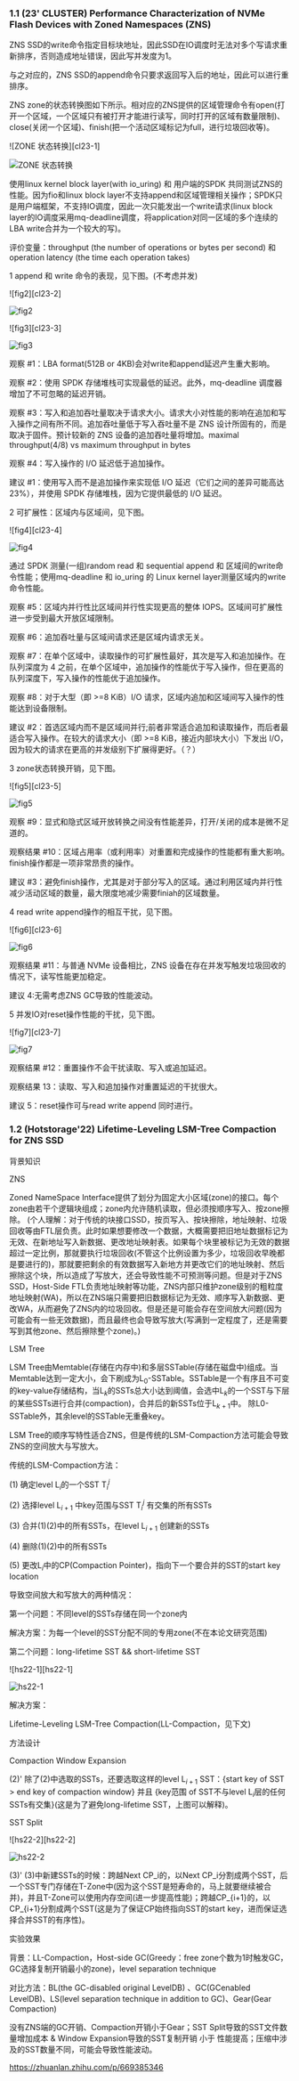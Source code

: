 

### 1.1 (23' CLUSTER) Performance Characterization of NVMe Flash Devices with Zoned Namespaces (ZNS)

ZNS SSD的write命令指定目标块地址，因此SSD在IO调度时无法对多个写请求重新排序，否则造成地址错误，因此写并发度为1。

与之对应的，ZNS SSD的append命令只要求返回写入后的地址，因此可以进行重排序。

ZNS zone的状态转换图如下所示。相对应的ZNS提供的区域管理命令有open(打开一个区域，一个区域只有被打开才能进行读写，同时打开的区域有数量限制)、close(关闭一个区域)、finish(把一个活动区域标记为full，进行垃圾回收等)。

![ZONE 状态转换][cl23-1]

![ZONE 状态转换](https://github.com/ljwhust/pictures/blob/main/ZNS/CLUSTER%2023'/ZNS%20zone%E7%8A%B6%E6%80%81%E8%BD%AC%E6%8D%A2.jpg)

使用linux kernel block layer(with io_uring) 和 用户端的SPDK 共同测试ZNS的性能。因为fio和linux block layer不支持append和区域管理相关操作；SPDK只是用户端框架，不支持IO调度，因此一次只能发出一个write请求(linux block layer的IO调度采用mq-deadline调度，将application对同一区域的多个连续的LBA write合并为一个较大的写)。

评价变量：throughput (the number of operations or bytes per second) 和 operation latency (the time each operation takes)

1  append 和 write 命令的表现，见下图。(不考虑并发)

![fig2][cl23-2]

![fig2](https://github.com/ljwhust/pictures/blob/main/ZNS/CLUSTER%2023'/fig2.jpg)

![fig3][cl23-3]

![fig3](https://github.com/ljwhust/pictures/blob/main/ZNS/CLUSTER%2023'/fig3.jpg)

观察 #1：LBA format(512B or 4KB)会对write和append延迟产生重大影响。

观察 #2：使用 SPDK 存储堆栈可实现最低的延迟。此外，mq-deadline 调度器增加了不可忽略的延迟开销。

观察 #3：写入和追加吞吐量取决于请求大小。请求大小对性能的影响在追加和写入操作之间有所不同。追加吞吐量低于写入吞吐量不是 ZNS 设计所固有的，而是取决于固件。预计较新的 ZNS 设备的追加吞吐量将增加。maximal throughput(4/8) vs maximum throughput in bytes

观察 #4：写入操作的 I/O 延迟低于追加操作。

建议 #1：使用写入而不是追加操作来实现低 I/O 延迟（它们之间的差异可能高达 23%），并使用 SPDK 存储堆栈，因为它提供最低的 I/O 延迟。

2  可扩展性：区域内与区域间，见下图。

![fig4][cl23-4]

![fig4](https://github.com/ljwhust/pictures/blob/main/ZNS/CLUSTER%2023'/fig4.jpg)

通过 SPDK 测量(一组)random read 和 sequential append 和 区域间的write命令性能；使用mq-deadline 和 io_uring 的 Linux kernel layer测量区域内的write命令性能。

观察 #5：区域内并行性比区域间并行性实现更高的整体 IOPS。区域间可扩展性进一步受到最大开放区域限制。

观察 #6：追加吞吐量与区域间请求还是区域内请求无关。

观察 #7：在单个区域中，读取操作的可扩展性最好，其次是写入和追加操作。在队列深度为 4 之前，在单个区域中，追加操作的性能优于写入操作，但在更高的队列深度下，写入操作的性能优于追加操作。

观察 #8：对于大型（即 >=8 KiB）I/O 请求，区域内追加和区域间写入操作的性能达到设备限制。

建议 #2：首选区域内而不是区域间并行;前者非常适合追加和读取操作，而后者最适合写入操作。在较大的请求大小（即 >=8 KiB，接近内部块大小）下发出 I/O，因为较大的请求在更高的并发级别下扩展得更好。（？）

3 zone状态转换开销，见下图。

![fig5][cl23-5]

![fig5](https://github.com/ljwhust/pictures/blob/main/ZNS/CLUSTER%2023'/fig5.jpg)

观察 #9：显式和隐式区域开放转换之间没有性能差异，打开/关闭的成本是微不足道的。

观察结果 #10：区域占用率（或利用率）对重置和完成操作的性能都有重大影响。finish操作都是一项非常昂贵的操作。

建议 #3：避免finish操作，尤其是对于部分写入的区域。通过利用区域内并行性减少活动区域的数量，最大限度地减少需要finiah的区域数量。

4 read write append操作的相互干扰，见下图。

![fig6][cl23-6]

![fig6](https://github.com/ljwhust/pictures/blob/main/ZNS/CLUSTER%2023'/fig6.jpg)

观察结果 #11：与普通 NVMe 设备相比，ZNS 设备在存在并发写触发垃圾回收的情况下，读写性能更加稳定。

建议 4:无需考虑ZNS GC导致的性能波动。

5 并发IO对reset操作性能的干扰，见下图。

![fig7][cl23-7]

![fig7](https://github.com/ljwhust/pictures/blob/main/ZNS/CLUSTER%2023'/fig7.jpg)

观察结果 #12：重置操作不会干扰读取、写入或追加延迟。

观察结果 13：读取、写入和追加操作对重置延迟的干扰很大。

建议 5：reset操作可与read write append 同时进行。


### 1.2 (Hotstorage'22) Lifetime-Leveling LSM-Tree Compaction for ZNS SSD

背景知识

ZNS

Zoned NameSpace Interface提供了划分为固定大小区域(zone)的接口。每个zone由若干个逻辑块组成；zone内允许随机读取，但必须按顺序写入、按zone擦除。
(个人理解：对于传统的块接口SSD，按页写入、按块擦除，地址映射、垃圾回收等由FTL层负责。此时如果想要修改一个数据，大概需要把旧地址数据标记为无效、在新地址写入新数据、更改地址映射表。如果每个块里被标记为无效的数据超过一定比例，那就要执行垃圾回收(不管这个比例设置为多少，垃圾回收早晚都是要进行的)，那就要把剩余的有效数据写入新地方并更改它们的地址映射、然后擦除这个块，所以造成了写放大，还会导致性能不可预测等问题。但是对于ZNS SSD，Host-Side FTL负责地址映射等功能，ZNS内部只维护zone级别的粗粒度地址映射(WA)，所以在ZNS端只需要把旧数据标记为无效、顺序写入新数据、更改WA，从而避免了ZNS内的垃圾回收。但是还是可能会存在空间放大问题(因为可能会有一些无效数据)，而且最终也会导致写放大(写满到一定程度了，还是需要写到其他zone、然后擦除整个zone)。)

LSM Tree

LSM Tree由Memtable(存储在内存中)和多层SSTable(存储在磁盘中)组成。当Memtable达到一定大小，会下刷成为L$_0$-SSTable。SSTable是一个有序且不可变的key-value存储结构，当L$_k$的SSTs总大小达到阈值，会选中L$_k$的一个SST与下层的某些SSTs进行合并(compaction)，合并后的新SSTs位于L$_{k+1}$中。
除L0-SSTable外，其余level的SSTable无重叠key。

LSM Tree的顺序写特性适合ZNS，但是传统的LSM-Compaction方法可能会导致ZNS的空间放大与写放大。

传统的LSM-Compaction方法：

(1) 确定level L$_i$的一个SST T$_i^j$

(2) 选择level L$_{i+1}$ 中key范围与SST T$_i^j$ 有交集的所有SSTs

(3) 合并(1)(2)中的所有SSTs，在level L$_{i+1}$ 创建新的SSTs

(4) 删除(1)(2)中的所有SSTs

(5) 更改L$_i$中的CP(Compaction Pointer)，指向下一个要合并的SST的start key location

导致空间放大和写放大的两种情况：

第一个问题：不同level的SSTs存储在同一个zone内

解决方案：为每一个level的SST分配不同的专用zone(不在本论文研究范围)

第二个问题：long-lifetime SST && short-lifetime SST

![hs22-1][hs22-1]

![hs22-1](https://github.com/ljwhust/pictures/blob/main/ZNS/HotStrorge%2022%E2%80%98/1-2.jpg)

解决方案：

Lifetime-Leveling LSM-Tree Compaction(LL-Compaction，见下文)

方法设计

Compaction Window Expansion

(2)' 除了(2)中选取的SSTs，还要选取这样的level L$_{i+1}$ SST：{start key of SST > end key of compaction window} 并且 {key范围 of SST不与level L$_{i}$层的任何SSTs有交集}(这是为了避免long-lifetime SST，上图可以解释)。

SST Split

![hs22-2][hs22-2]

![hs22-2](https://github.com/ljwhust/pictures/blob/main/ZNS/HotStrorge%2022%E2%80%98/3.jpg)

(3)' (3)中新建SSTs的时候：跨越Next CP_i的，以Next CP_i分割成两个SST，后一个SST专门存储在T-Zone中(因为这个SST是短寿命的，马上就要继续被合并)，并且T-Zone可以使用内存空间(进一步提高性能)；跨越CP_{i+1}的，以CP_{i+1}分割成两个SST(这是为了保证CP始终指向SST的start key，进而保证选择合并SST的有序性)。

实验效果

背景：LL-Compaction，Host-side GC(Greedy：free zone个数为1时触发GC，GC选择复制开销最小的zone)，level separation technique

对比方法：BL(the GC-disabled original LevelDB) 、GC(GCenabled LevelDB)、LS(level separation technique in addition to GC)、Gear(Gear Compaction)

没有ZNS端的GC开销、Compaction开销小于Gear；SST Split导致的SST文件数量增加成本 & Window Expansion导致的SST复制开销 小于 性能提高；压缩中涉及的SST数量不同，可能会导致性能波动。



https://zhuanlan.zhihu.com/p/669385346






